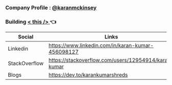### Company Profile : <a href="https://github.com/karanmckinsey">@karanmckinsey</a>

### Building <a href="https://github.com/karankumarshreds/Websockets">< this /> </a> 👈

<!--  <div float="left">
  
 **Full Stack Developer:** Javascript, Typescript, Go, Python, Rabbitmq, Microservices
 
 **Devops Engineer:** CICD, Docker, Github Actions,  Kubernetes (SME) & AWS Cloud 
  
 **Red Hat Certified Engineer** (certified x2) 
  
 </div> -->



| Social | Links |
| ------ | ------ |
| Linkedin | https://www.linkedin.com/in/karan-kumar-456098127 |
| StackOverflow | https://stackoverflow.com/users/12954914/karan-kumar |
| Blogs | https://dev.to/karankumarshreds |



